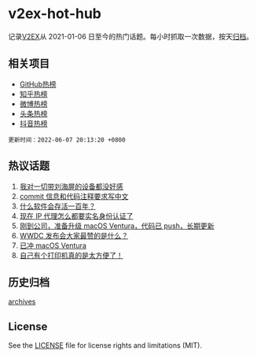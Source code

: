 # v2ex-hot-hub

 记录[V2EX](https://www.v2ex.com/)从 2021-01-06 日至今的热门话题。每小时抓取一次数据，按天[归档](archives)。
 
 ## 相关项目

- [GitHub热榜](https://github.com/snaildev/github-hot-hub)
- [知乎热榜](https://github.com/snaildev/zhihu-hot-hub)
- [微博热榜](https://github.com/snaildev/weibo-hot-hub)
- [头条热榜](https://github.com/snaildev/toutiao-hot-hub)
- [抖音热榜](https://github.com/snaildev/douyin-hot-hub)


 `更新时间：2022-06-07 20:13:20 +0800`

## 热议话题

1. [我对一切带刘海屏的设备都没好感](https://www.v2ex.com/t/857771)
1. [commit 信息和代码注释要求写中文](https://www.v2ex.com/t/857700)
1. [什么软件会存活一百年？](https://www.v2ex.com/t/857943)
1. [现在 IP 代理怎么都要实名身份认证了](https://www.v2ex.com/t/857695)
1. [刚到公司，准备升级 macOS Ventura，代码已 push，长期更新](https://www.v2ex.com/t/857754)
1. [WWDC 发布会大家最赞的是什么？](https://www.v2ex.com/t/857738)
1. [已冲 macOS Ventura](https://www.v2ex.com/t/857764)
1. [自己有个打印机真的是太方便了！](https://www.v2ex.com/t/857872)

## 历史归档

[archives](archives)

## License

See the [LICENSE](LICENSE) file for license rights and limitations (MIT).
